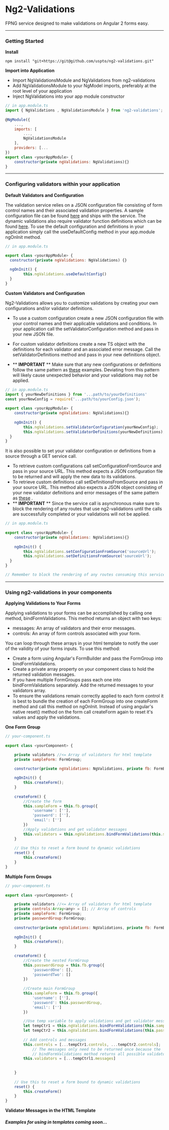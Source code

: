 


# Ng2-Validations
FPNG service designed to make validations on Angular 2 forms easy.


----------
### Getting Started

**Install**

    npm install "git+https://git@github.com/uspto/ng2-validations.git"

**Import into Application**

 - Import NgValidationsModule and NgValidations from ng2-validations
 - Add NgValidationsModule to your NgModel imports, preferably at the root level of your application
 - Inject NgValidations into your app module constructor 

```javascript
// in app.module.ts
import { NgValidations , NgValidationsModule } from 'ng2-validations';
  
@NgModule({
	...,
	imports: [
		...,
		NgValidationsModule
	],
	providers: [...
})
export class <yourAppModule> {
	constructor(private ngValidations: NgValidations){}
}
```


----------


### Configuring validators within your application

**Default Validators and Configuration**

The validation service relies on a JSON configuration file consisting of form control names and their associated validation properties.  A sample configuration file can be found [here](https://github.com/uspto/ng2-validations/blob/master/src/Samples/example-config.json) and ships with the service. The dynamic validations also require validator function definitions which can be found [here](https://github.com/uspto/ng2-validations/blob/master/src/Samples/sample-validation-definitions.ts). To use the default configuration and definitions in your application simply call the useDefaultConfig method in your app.module ngOnInit method.

```javascript
// in app.module.ts

export class <yourAppModule> {
  constructor(private ngValidations: NgValidations) {}
  
  ngOnInit() {
 		this.ngValidations.useDefaultConfig()
  }
}  
```
**Custom Validators and Configuration**

Ng2-Validations allows you to customize validations by creating your own configurations and/or validator definitions. 

 - To use a custom configuration create a new JSON configuration file with your control names and their applicable validations and conditions. In your application call the setValidatorConfiguration method and pass in your new JSON file.
 - For custom validator definitions create a new TS object with the definitions for each validator and an associated error message. Call the setValidatorDefinitions method and pass in your new definitions object.

 - ** **IMPORTANT** ** Make sure that any new configurations or definitions follow the same pattern as [these](https://github.com/uspto/ng2-validations/tree/master/src/Samples) examples. Deviating from this pattern will likely cause unexpected behavior and your validations may not be applied.

```javascript
// in app.module.ts
import { yourNewDefinitions } from '...path/to/yourDefinitions'
const yourNewConfig = require('...path/to/yourConfig.json');
  
export class <yourAppModule> {
	constructor(private ngValidations: NgValidations){}
	
	ngOnInit() {
	 	this.ngValidations.setValidatorConfiguration(yourNewConfig);
		this.ngValidations.setValidatorDefinitions(yourNewDefinitions);
  }
}
```
It is also possible to set your validator configuration or definitions from a source through a GET service call.

 -  To retrieve custom configurations call setConfigurationFromSource and pass in your source URL.  This method expects a JSON configuration file to be returned and will apply the new data to its validations.
 - To retrieve custom definitions call setDefinitionsFromSource and pass in your source URL. This method also expects a JSON object consisting of your new validator definitions and error messages of the same pattern as [these](https://github.com/uspto/ng2-validations/blob/master/src/Samples/sample-validation-definitions.ts) .
 - ** **IMPORTANT** ** Since the service call is asynchronous make sure to block the rendering of any routes that use ng2-validations until the calls are successfully completed or your validations will not be applied.

```javascript
// in app.module.ts
  
export class <yourAppModule> {
	constructor(private ngValidations: NgValidations){}
	
	ngOnInit() {
	 	this.ngValidations.setConfigurationFromSource('sourceUrl');
		this.ngValidations.setDefinitionsFromSource('sourceUrl');
  }
}

// Remember to block the rendering of any routes consuming this service until after its successful completion!
```

----------

### Using ng2-validations in your components
**Applying Validations to Your Forms**

Applying validations to your forms can be accomplished by calling one method, bindFormValidations. This method returns an object with two keys:
 -  messages: An array of validators and their error messages.
 -  controls: An array of form controls associated with your form.
  
You can loop through these arrays in your html template to notify the user of the validity of your forms inputs. To use this method:

 - Create a form using Angular's FormBuilder and pass the FormGroup into bindFormValidations.
 - Create a private array property on your component class to hold the returned validation messages.
 - If you have multiple FormGroups pass each one into bindFormValidations separately. Add the returned messages to your validators array.
 - To ensure the validations remain correctly applied to each form control it is best to bundle the creation of each FormGroup into one createForm method and call this method on ngOnInit. Instead of using angular's native reset() method on the form call createForm again to reset it's values and apply the validations.

 **One Form Group** 

```javascript
// your-component.ts
  
export class <yourComponent> {

	private validators //<= Array of validators for html template
	private sampleForm: FormGroup; 

	constructor(private ngValidations: NgValidations, private fb: FormBuildier){}
	
	ngOnInit() {
	 	this.createForm();
    }
	
	createForm() {
		//Create the form
		this.sampleForm = this.fb.group({
			'username': [''],
			'password': [''],
			'email': ['']
		})
		//Apply validations and get validator messages
		this.validators = this.ngValidations.bindFormValidations(this.sampleForm).messages;
	}
	
	// Use this to reset a form bound to dynamic validations
	reset() {
		this.createForm()
	}
}
```

 **Multiple Form Groups** 

```javascript
// your-component.ts
  
export class <yourComponent> {

	private validators //<= Array of validators for html template
	private controls:Array<any> = []; // Array of controls
	private sampleForm: FormGroup;
	private passwordGroup:FormGroup;
	
	constructor(private ngValidations: NgValidations, private fb: FormBuildier){}
	
	ngOnInit() {
	 	this.createForm();
    }
	
	createForm() {
		//Create the nested FormGroup
		this.passwordGroup = this.fb.group({
			'passwordOne': [],
			'passwordTwo': []
		})
		
		//Create main FormGroup
		this.sampleForm = this.fb.group({
			'username': [''],
			'password': this.passwordGroup,
			'email': ['']
		})

		//Use temp variable to apply validations and get validator messages
		let tempCtr1 = this.ngValidations.bindFormValidations(this.sampleForm);
		let tempCtr2 = this.ngValidations.bindFormValidations(this.passwordGroup);
		
		// Add controls and messages
		this.controls = [...tempCtr1.controls, ...tempCtr2.controls];
			// The messages only need to be returned once because the 
			// bindFormValidations method returns all possible validators
		this.validators = [...tempCtrl1.messages]
		
		
	}
	
	// Use this to reset a form bound to dynamic validations
	reset() {
		this.createForm()
	}
}
```

**Validator Messages in the HTML Template**


##### Examples for using in templates coming soon...
